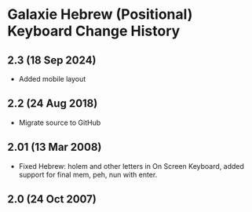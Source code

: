 # Galaxie Hebrew (Positional) Keyboard Change History

## 2.3 (18 Sep 2024)
* Added mobile layout

## 2.2 (24 Aug 2018)

* Migrate source to GitHub

## 2.01 (13 Mar 2008)

* Fixed Hebrew: holem and other letters in On Screen Keyboard, added support for final mem, peh, nun with enter.

## 2.0 (24 Oct 2007)
